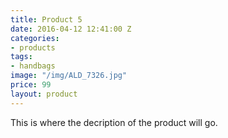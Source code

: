 ```yaml
---
title: Product 5
date: 2016-04-12 12:41:00 Z
categories:
- products
tags:
- handbags
image: "/img/ALD_7326.jpg"
price: 99
layout: product
---
```


This is where the decription of the product will go.
